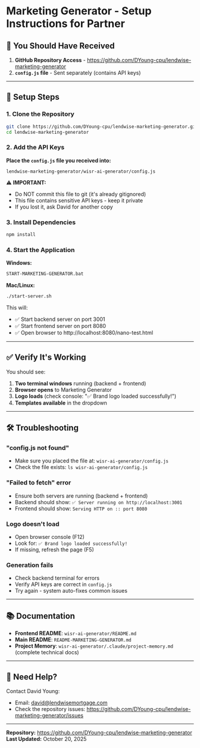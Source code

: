 # Marketing Generator - Setup Instructions for Partner

## 📁 You Should Have Received

1. **GitHub Repository Access** - https://github.com/DYoung-cpu/lendwise-marketing-generator
2. **`config.js` file** - Sent separately (contains API keys)

---

## 🚀 Setup Steps

### 1. Clone the Repository

```bash
git clone https://github.com/DYoung-cpu/lendwise-marketing-generator.git
cd lendwise-marketing-generator
```

### 2. Add the API Keys

**Place the `config.js` file you received into:**
```
lendwise-marketing-generator/wisr-ai-generator/config.js
```

⚠️ **IMPORTANT:**
- Do NOT commit this file to git (it's already gitignored)
- This file contains sensitive API keys - keep it private
- If you lost it, ask David for another copy

### 3. Install Dependencies

```bash
npm install
```

### 4. Start the Application

**Windows:**
```bash
START-MARKETING-GENERATOR.bat
```

**Mac/Linux:**
```bash
./start-server.sh
```

This will:
- ✅ Start backend server on port 3001
- ✅ Start frontend server on port 8080
- ✅ Open browser to http://localhost:8080/nano-test.html

---

## ✅ Verify It's Working

You should see:
1. **Two terminal windows** running (backend + frontend)
2. **Browser opens** to Marketing Generator
3. **Logo loads** (check console: "✅ Brand logo loaded successfully!")
4. **Templates available** in the dropdown

---

## 🛠️ Troubleshooting

### "config.js not found"
- Make sure you placed the file at: `wisr-ai-generator/config.js`
- Check the file exists: `ls wisr-ai-generator/config.js`

### "Failed to fetch" error
- Ensure both servers are running (backend + frontend)
- Backend should show: `✅ Server running on http://localhost:3001`
- Frontend should show: `Serving HTTP on :: port 8080`

### Logo doesn't load
- Open browser console (F12)
- Look for: `✅ Brand logo loaded successfully!`
- If missing, refresh the page (F5)

### Generation fails
- Check backend terminal for errors
- Verify API keys are correct in `config.js`
- Try again - system auto-fixes common issues

---

## 📚 Documentation

- **Frontend README**: `wisr-ai-generator/README.md`
- **Main README**: `README-MARKETING-GENERATOR.md`
- **Project Memory**: `wisr-ai-generator/.claude/project-memory.md` (complete technical docs)

---

## 🤝 Need Help?

Contact David Young:
- Email: david@lendwisemortgage.com
- Check the repository issues: https://github.com/DYoung-cpu/lendwise-marketing-generator/issues

---

**Repository:** https://github.com/DYoung-cpu/lendwise-marketing-generator
**Last Updated:** October 20, 2025
